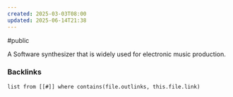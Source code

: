 ```yaml
---
created: 2025-03-03T08:00
updated: 2025-06-14T21:38
---
```

#public 

A Software synthesizer that is widely used for electronic music production.

### Backlinks
```dataview 
list from [[#]] where contains(file.outlinks, this.file.link)
```

